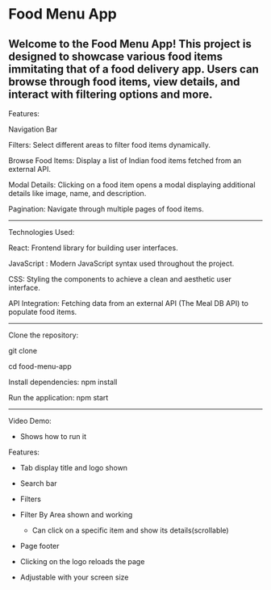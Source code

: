 # Food Menu App

Welcome to the Food Menu App! This project is designed to showcase various food items immitating that of a food delivery app. Users can browse through food items, view details, and interact with filtering options and more.
-----
Features:

Navigation Bar

Filters: Select different areas to filter food items dynamically.

Browse Food Items: Display a list of Indian food items fetched from an external API.

Modal Details: Clicking on a food item opens a modal displaying additional details like image, name, and description.

Pagination: Navigate through multiple pages of food items.

---------

Technologies Used:

React: Frontend library for building user interfaces.

JavaScript : Modern JavaScript syntax used throughout the project.

CSS: Styling the components to achieve a clean and aesthetic user interface.

API Integration: Fetching data from an external API (The Meal DB API) to populate food items.

-----

Clone the repository:

git clone <repository-url>

cd food-menu-app

Install dependencies:
npm install


Run the application:
npm start


-----

Video Demo:

- Shows how to run it

Features:
  
- Tab display title and logo shown
  
- Search bar
  
- Filters
  
- Filter By Area shown and working
  - Can click on a specific item and show its details(scrollable)
    
- Page footer

- Clicking on the logo reloads the page

- Adjustable with your screen size 

  
